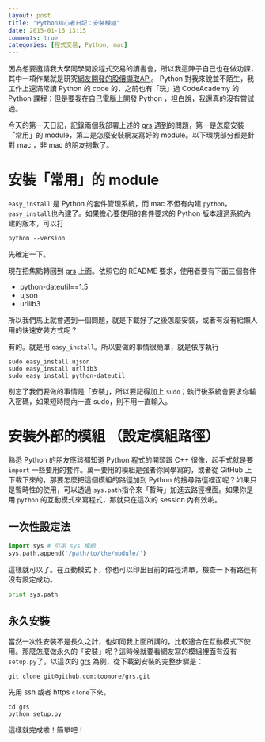 ```yaml
---
layout: post
title: "Python初心者日記：安裝模組"
date: 2015-01-16 13:15
comments: true
categories: [程式交易, Python, mac]
---
```

因為想要邀請我大學同學開設程式交易的讀書會，所以我這陣子自己也在做功課，其中一項作業就是研究[網友開發的股價擷取API](https://github.com/toomore/grs "台灣上市上櫃股票價格擷取（Fetch Taiwan Stock Exchange data）含即時盤、台灣時間轉換、開休市判斷。")。 Python 對我來說並不陌生，我工作上還滿常讀 Python 的 code 的，之前也有「玩」過 CodeAcademy 的 Python 課程；但是要我在自己電腦上開發 Python ，坦白說，我還真的沒有嘗試過。

今天的第一天日記，記錄兩個我部署上述的 [grs](https://github.com/toomore/grs) 遇到的問題，第一是怎麼安裝「常用」的 module，第二是怎麼安裝網友寫好的 module。以下環境部分都是針對 mac ，非 mac 的朋友抱歉了。

# 安裝「常用」的 module
`easy_install` 是 Python 的套件管理系統，而 mac 不但有內建 `python`， `easy_install`也內建了。如果擔心要使用的套件要求的 Python 版本超過系統內建的版本，可以打

```
python --version
```

先確定一下。

現在把焦點轉回到 [grs](https://github.com/toomore/grs) 上面。依照它的 README 要求，使用者要有下面三個套件

* python-dateutil==1.5
* ujson
* urllib3

所以我們馬上就會遇到一個問題，就是下載好了之後怎麼安裝，或者有沒有給懶人用的快速安裝方式呢？

有的。就是用 `easy_install`。所以要做的事情很簡單，就是依序執行

```
sudo easy_install ujson
sudo easy_install urllib3
sudo easy_install python-dateutil
```

別忘了我們要做的事情是「安裝」，所以要記得加上 `sudo`；執行後系統會要求你輸入密碼，如果短時間內一直 sudo，則不用一直輸入。


# 安裝外部的模組 （設定模組路徑）

熟悉 Python 的朋友應該都知道 Python 程式的開頭跟 C++ 很像，起手式就是要 `import` 一些要用的套件。萬一要用的模組是強者你同學寫的，或者從 GitHub 上下載下來的，那要怎麼把這個模組的路徑加到 Python 的搜尋路徑裡面呢？如果只是暫時性的使用，可以透過 `sys.path`指令來「暫時」加進去路徑裡面。如果你是用 `python` 的互動模式來寫程式，那就只在這次的 session 內有效喲。

## 一次性設定法

``` python
import sys # 引用 sys 模組
sys.path.append('/path/to/the/module/')
```

這樣就可以了。在互動模式下，你也可以印出目前的路徑清單，檢查一下有路徑有沒有設定成功。

``` python
print sys.path
```

## 永久安裝

當然一次性安裝不是長久之計，也如同我上面所講的，比較適合在互動模式下使用。那麼怎麼做永久的「安裝」呢？這時候就要看網友寫的模組裡面有沒有 `setup.py`了。以這次的 [grs](https://github.com/toomore/grs) 為例，從下載到安裝的完整步驟是：

```
git clone git@github.com:toomore/grs.git
```
先用 ssh 或者 https `clone`下來。

```
cd grs
python setup.py
```
這樣就完成啦！簡單吧！